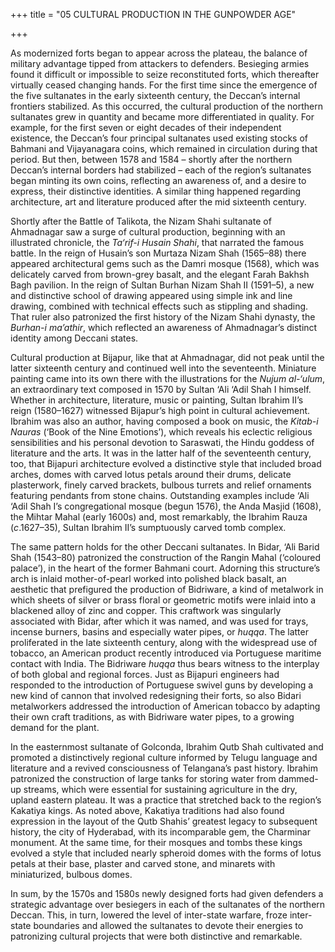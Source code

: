 +++
title = "05 CULTURAL PRODUCTION IN THE GUNPOWDER AGE"

+++

As modernized forts began to appear across the plateau, the balance of military advantage tipped from attackers to defenders. Besieging armies found it difficult or impossible to seize reconstituted forts, which thereafter virtually ceased changing hands. For the first time since the emergence of the five sultanates in the early sixteenth century, the Deccan’s internal frontiers stabilized. As this occurred, the cultural production of the northern sultanates grew in quantity and became more differentiated in quality. For example, for the first seven or eight decades of their independent existence, the Deccan’s four principal sultanates used existing stocks of Bahmani and Vijayanagara coins, which remained in circulation during that period. But then, between 1578 and 1584 – shortly after the northern Deccan’s internal borders had stabilized – each of the region’s sultanates began minting its own coins, reflecting an awareness of, and a desire to express, their distinctive identities. A similar thing happened regarding architecture, art and literature produced after the mid sixteenth century.

Shortly after the Battle of Talikota, the Nizam Shahi sultanate of Ahmadnagar saw a surge of cultural production, beginning with an illustrated chronicle, the *Ta‘rif-i Husain Shahi*, that narrated the famous battle. In the reign of Husain’s son Murtaza Nizam Shah \(1565–88\) there appeared architectural gems such as the Damri mosque \(1568\), which was delicately carved from brown-grey basalt, and the elegant Farah Bakhsh Bagh pavilion. In the reign of Sultan Burhan Nizam Shah II \(1591–5\), a new and distinctive school of drawing appeared using simple ink and line drawing, combined with technical effects such as stippling and shading. That ruler also patronized the first history of the Nizam Shahi dynasty, the *Burhan-i ma’athir*, which reflected an awareness of Ahmadnagar’s distinct identity among Deccani states.

Cultural production at Bijapur, like that at Ahmadnagar, did not peak until the latter sixteenth century and continued well into the seventeenth. Miniature painting came into its own there with the illustrations for the *Nujum al-‘ulum*, an extraordinary text composed in 1570 by Sultan ‘Ali ‘Adil Shah I himself. Whether in architecture, literature, music or painting, Sultan Ibrahim II’s reign \(1580–1627\) witnessed Bijapur’s high point in cultural achievement. Ibrahim was also an author, having composed a book on music, the *Kitab-i Nauras* \(‘Book of the Nine Emotions’\), which reveals his eclectic religious sensibilities and his personal devotion to Saraswati, the Hindu goddess of literature and the arts. It was in the latter half of the seventeenth century, too, that Bijapuri architecture evolved a distinctive style that included broad arches, domes with carved lotus petals around their drums, delicate plasterwork, finely carved brackets, bulbous turrets and relief ornaments featuring pendants from stone chains. Outstanding examples include ‘Ali ‘Adil Shah I’s congregational mosque \(begun 1576\), the Anda Masjid \(1608\), the Mihtar Mahal \(early 1600s\) and, most remarkably, the Ibrahim Rauza \(*c*.1627–35\), Sultan Ibrahim II’s sumptuously carved tomb complex.

The same pattern holds for the other Deccani sultanates. In Bidar, ‘Ali Barid Shah \(1543–80\) patronized the construction of the Rangin Mahal \(‘coloured palace’\), in the heart of the former Bahmani court. Adorning this structure’s arch is inlaid mother-of-pearl worked into polished black basalt, an aesthetic that prefigured the production of Bidriware, a kind of metalwork in which sheets of silver or brass floral or geometric motifs were inlaid into a blackened alloy of zinc and copper. This craftwork was singularly associated with Bidar, after which it was named, and was used for trays, incense burners, basins and especially water pipes, or *huqqa*. The latter proliferated in the late sixteenth century, along with the widespread use of tobacco, an American product recently introduced via Portuguese maritime contact with India. The Bidriware *huqqa* thus bears witness to the interplay of both global and regional forces. Just as Bijapuri engineers had responded to the introduction of Portuguese swivel guns by developing a new kind of cannon that involved redesigning their forts, so also Bidari metalworkers addressed the introduction of American tobacco by adapting their own craft traditions, as with Bidriware water pipes, to a growing demand for the plant.

In the easternmost sultanate of Golconda, Ibrahim Qutb Shah cultivated and promoted a distinctively regional culture informed by Telugu language and literature and a revived consciousness of Telangana’s past history. Ibrahim patronized the construction of large tanks for storing water from dammed-up streams, which were essential for sustaining agriculture in the dry, upland eastern plateau. It was a practice that stretched back to the region’s Kakatiya kings. As noted above, Kakatiya traditions had also found expression in the layout of the Qutb Shahis’ greatest legacy to subsequent history, the city of Hyderabad, with its incomparable gem, the Charminar monument. At the same time, for their mosques and tombs these kings evolved a style that included nearly spheroid domes with the forms of lotus petals at their base, plaster and carved stone, and minarets with miniaturized, bulbous domes.

In sum, by the 1570s and 1580s newly designed forts had given defenders a strategic advantage over besiegers in each of the sultanates of the northern Deccan. This, in turn, lowered the level of inter-state warfare, froze inter-state boundaries and allowed the sultanates to devote their energies to patronizing cultural projects that were both distinctive and remarkable.


